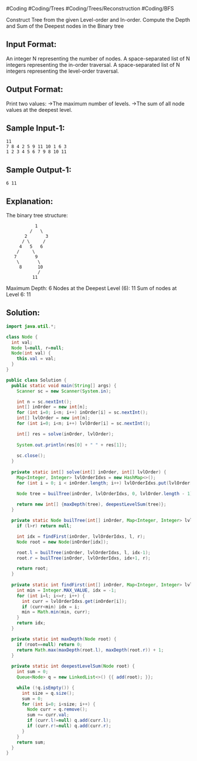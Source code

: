 #Coding #Coding/Trees #Coding/Trees/Reconstruction #Coding/BFS

Construct Tree from the given Level-order and In-order.
Compute the Depth and Sum of the Deepest nodes in the Binary tree

Input Format:
-------------
An integer N representing the number of nodes.
A space-separated list of N integers representing the in-order traversal.
A space-separated list of N integers representing the level-order traversal.

Output Format:
--------------
Print two values:
->The maximum number of levels.
->The sum of all node values at the deepest level.

Sample Input-1:
----------
```
11
7 8 4 2 5 9 11 10 1 6 3
1 2 3 4 5 6 7 9 8 10 11
```

Sample Output-1:
----------
```
6 11
```

Explanation:
----------
The binary tree structure:
```
           1
         /   \
       2       3
      / \     /
     4   5   6
    /     \   
   7       9
    \       \
     8      10
            /
          11
```
Maximum Depth: 6
Nodes at the Deepest Level (6): 11
Sum of nodes at Level 6: 11

## Solution:

```java
import java.util.*;

class Node {
  int val;
  Node l=null, r=null;
  Node(int val) {
    this.val = val;
  }
}

public class Solution {
  public static void main(String[] args) {
    Scanner sc = new Scanner(System.in);

    int n = sc.nextInt();
    int[] inOrder = new int[n];
    for (int i=0; i<n; i++) inOrder[i] = sc.nextInt();
    int[] lvlOrder = new int[n];
    for (int i=0; i<n; i++) lvlOrder[i] = sc.nextInt();

    int[] res = solve(inOrder, lvlOrder);
    
    System.out.println(res[0] + " " + res[1]);
    
    sc.close();
  }
  
  private static int[] solve(int[] inOrder, int[] lvlOrder) {
    Map<Integer, Integer> lvlOrderIdxs = new HashMap<>();
    for (int i = 0; i < inOrder.length; i++) lvlOrderIdxs.put(lvlOrder[i], i);

    Node tree = builTree(inOrder, lvlOrderIdxs, 0, lvlOrder.length - 1);
    
    return new int[] {maxDepth(tree), deepestLevelSum(tree)};
  }

  private static Node builTree(int[] inOrder, Map<Integer, Integer> lvlOrderIdxs, int l, int r) {
    if (l>r) return null;

    int idx = findFirst(inOrder, lvlOrderIdxs, l, r);
    Node root = new Node(inOrder[idx]);

    root.l = builTree(inOrder, lvlOrderIdxs, l, idx-1);
    root.r = builTree(inOrder, lvlOrderIdxs, idx+1, r);

    return root;
  }
  
  private static int findFirst(int[] inOrder, Map<Integer, Integer> lvlOrderIdxs, int l, int r) {
    int min = Integer.MAX_VALUE, idx = -1;
    for (int i=l; i<=r; i++) {
      int curr = lvlOrderIdxs.get(inOrder[i]);
      if (curr<min) idx = i;
      min = Math.min(min, curr);
    }
    return idx;
  }

  private static int maxDepth(Node root) {
    if (root==null) return 0;
    return Math.max(maxDepth(root.l), maxDepth(root.r)) + 1;
  }
  
  private static int deepestLevelSum(Node root) {
    int sum = 0;
    Queue<Node> q = new LinkedList<>() {{ add(root); }};

    while (!q.isEmpty()) {
      int size = q.size();
      sum = 0;
      for (int i=0; i<size; i++) {
        Node curr = q.remove();
        sum += curr.val;
        if (curr.l!=null) q.add(curr.l);
        if (curr.r!=null) q.add(curr.r);
      }
    }
    return sum;
  }
}
```